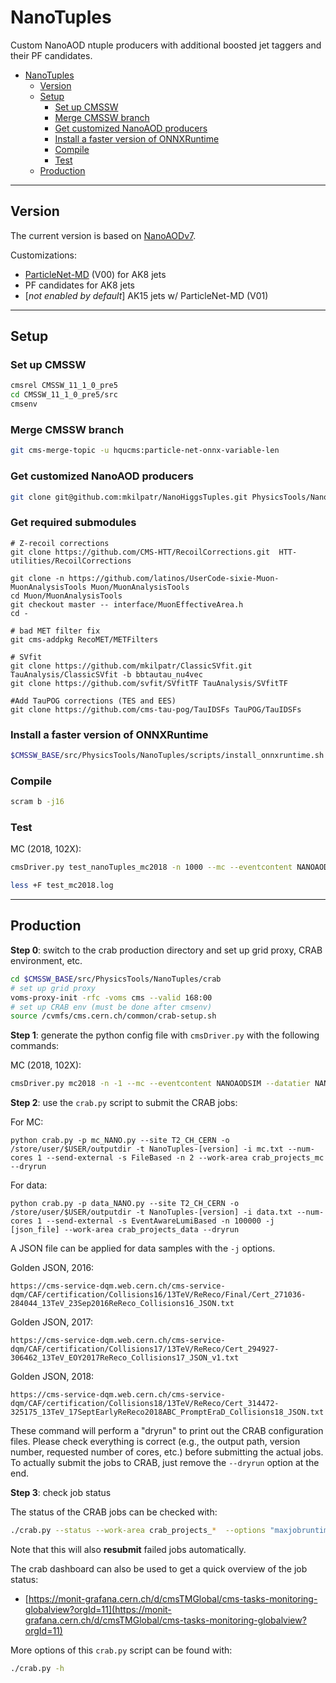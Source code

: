 # NanoTuples

Custom NanoAOD ntuple producers with additional boosted jet taggers and their PF candidates.

<!-- TOC -->

- [NanoTuples](#nanotuples)
    - [Version](#version)
    - [Setup](#setup)
        - [Set up CMSSW](#set-up-cmssw)
        - [Merge CMSSW branch](#merge-cmssw-branch)
        - [Get customized NanoAOD producers](#get-customized-nanoaod-producers)
        - [Install a faster version of ONNXRuntime](#install-a-faster-version-of-onnxruntime)
        - [Compile](#compile)
        - [Test](#test)
    - [Production](#production)

<!-- /TOC -->

------

## Version

The current version is based on [NanoAODv7](https://gitlab.cern.ch/cms-nanoAOD/nanoaod-doc/-/wikis/Releases/NanoAODv7).

Customizations:

- [ParticleNet-MD](https://cds.cern.ch/record/2707946?ln=en) (V00) for AK8 jets
- PF candidates for AK8 jets
- [*not enabled by default*] AK15 jets w/ ParticleNet-MD (V01)

------

## Setup

### Set up CMSSW

```bash
cmsrel CMSSW_11_1_0_pre5
cd CMSSW_11_1_0_pre5/src
cmsenv
```

### Merge CMSSW branch

```bash
git cms-merge-topic -u hqucms:particle-net-onnx-variable-len
```

### Get customized NanoAOD producers

```bash
git clone git@github.com:mkilpatr/NanoHiggsTuples.git PhysicsTools/NanoTuples
```

### Get required submodules
```
# Z-recoil corrections
git clone https://github.com/CMS-HTT/RecoilCorrections.git  HTT-utilities/RecoilCorrections

git clone -n https://github.com/latinos/UserCode-sixie-Muon-MuonAnalysisTools Muon/MuonAnalysisTools
cd Muon/MuonAnalysisTools
git checkout master -- interface/MuonEffectiveArea.h
cd -

# bad MET filter fix
git cms-addpkg RecoMET/METFilters

# SVfit
git clone https://github.com/mkilpatr/ClassicSVfit.git TauAnalysis/ClassicSVfit -b bbtautau_nu4vec
git clone https://github.com/svfit/SVfitTF TauAnalysis/SVfitTF

#Add TauPOG corrections (TES and EES)
git clone https://github.com/cms-tau-pog/TauIDSFs TauPOG/TauIDSFs
```

### Install a faster version of ONNXRuntime

```bash
$CMSSW_BASE/src/PhysicsTools/NanoTuples/scripts/install_onnxruntime.sh
```

### Compile

```bash
scram b -j16
```

### Test

MC (2018, 102X):

```bash
cmsDriver.py test_nanoTuples_mc2018 -n 1000 --mc --eventcontent NANOAODSIM --datatier NANOAODSIM --conditions 102X_upgrade2018_realistic_v21 --step NANO --nThreads 1 --era Run2_2018,run2_nanoAOD_102Xv1 --customise PhysicsTools/NanoTuples/nanoTuples_cff.nanoTuples_customizeMC --filein /store/mc/RunIIAutumn18MiniAOD/WJetsToLNu_Pt-100To250_TuneCP5_13TeV-amcatnloFXFX-pythia8/MINIAODSIM/102X_upgrade2018_realistic_v15-v1/60000/FFF61350-8D94-6D49-8FBD-C53BBBA7A1E9.root --fileout file:nano_mc2018.root --customise_commands "process.options.wantSummary = cms.untracked.bool(True)" >& test_mc2018.log &

less +F test_mc2018.log
```

------

## Production

**Step 0**: switch to the crab production directory and set up grid proxy, CRAB environment, etc.

```bash
cd $CMSSW_BASE/src/PhysicsTools/NanoTuples/crab
# set up grid proxy
voms-proxy-init -rfc -voms cms --valid 168:00
# set up CRAB env (must be done after cmsenv)
source /cvmfs/cms.cern.ch/common/crab-setup.sh
```

**Step 1**: generate the python config file with `cmsDriver.py` with the following commands:

MC (2018, 102X):

```bash
cmsDriver.py mc2018 -n -1 --mc --eventcontent NANOAODSIM --datatier NANOAODSIM --conditions 102X_upgrade2018_realistic_v21 --step NANO --nThreads 1 --era Run2_2018,run2_nanoAOD_102Xv1 --customise PhysicsTools/NanoTuples/nanoTuples_cff.nanoTuples_customizeMC --filein file:step-1.root --fileout file:nano.root --no_exec
```

**Step 2**: use the `crab.py` script to submit the CRAB jobs:

For MC:

`python crab.py -p mc_NANO.py --site T2_CH_CERN -o /store/user/$USER/outputdir -t NanoTuples-[version] -i mc.txt --num-cores 1 --send-external -s FileBased -n 2 --work-area crab_projects_mc --dryrun`

For data:

`python crab.py -p data_NANO.py --site T2_CH_CERN -o /store/user/$USER/outputdir -t NanoTuples-[version] -i data.txt --num-cores 1 --send-external -s EventAwareLumiBased -n 100000 -j [json_file] --work-area crab_projects_data --dryrun`


A JSON file can be applied for data samples with the `-j` options.

Golden JSON, 2016:

```
https://cms-service-dqm.web.cern.ch/cms-service-dqm/CAF/certification/Collisions16/13TeV/ReReco/Final/Cert_271036-284044_13TeV_23Sep2016ReReco_Collisions16_JSON.txt
```

Golden JSON, 2017:

```
https://cms-service-dqm.web.cern.ch/cms-service-dqm/CAF/certification/Collisions17/13TeV/ReReco/Cert_294927-306462_13TeV_EOY2017ReReco_Collisions17_JSON_v1.txt
```

Golden JSON, 2018:

```
https://cms-service-dqm.web.cern.ch/cms-service-dqm/CAF/certification/Collisions18/13TeV/ReReco/Cert_314472-325175_13TeV_17SeptEarlyReReco2018ABC_PromptEraD_Collisions18_JSON.txt
```

These command will perform a "dryrun" to print out the CRAB configuration files. Please check everything is correct (e.g., the output path, version number, requested number of cores, etc.) before submitting the actual jobs. To actually submit the jobs to CRAB, just remove the `--dryrun` option at the end.

**Step 3**: check job status

The status of the CRAB jobs can be checked with:

```bash
./crab.py --status --work-area crab_projects_*  --options "maxjobruntime=2500 maxmemory=2500" && ./crab.py --summary
```

Note that this will also **resubmit** failed jobs automatically.

The crab dashboard can also be used to get a quick overview of the job status:

- [https://monit-grafana.cern.ch/d/cmsTMGlobal/cms-tasks-monitoring-globalview?orgId=11](https://monit-grafana.cern.ch/d/cmsTMGlobal/cms-tasks-monitoring-globalview?orgId=11)

More options of this `crab.py` script can be found with:

```bash
./crab.py -h
```
